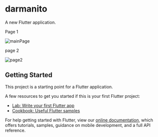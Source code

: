 # darmanito

A new Flutter application.

Page 1

![mainPage](https://user-images.githubusercontent.com/75145283/117213766-47f75280-ae11-11eb-80dc-8303420cc498.jpg)

page 2

![page2](https://user-images.githubusercontent.com/75145283/117228600-97984700-ae2e-11eb-848c-28e4aa699562.jpg)

## Getting Started

This project is a starting point for a Flutter application.

A few resources to get you started if this is your first Flutter project:

- [Lab: Write your first Flutter app](https://flutter.dev/docs/get-started/codelab)
- [Cookbook: Useful Flutter samples](https://flutter.dev/docs/cookbook)

For help getting started with Flutter, view our
[online documentation](https://flutter.dev/docs), which offers tutorials,
samples, guidance on mobile development, and a full API reference.
